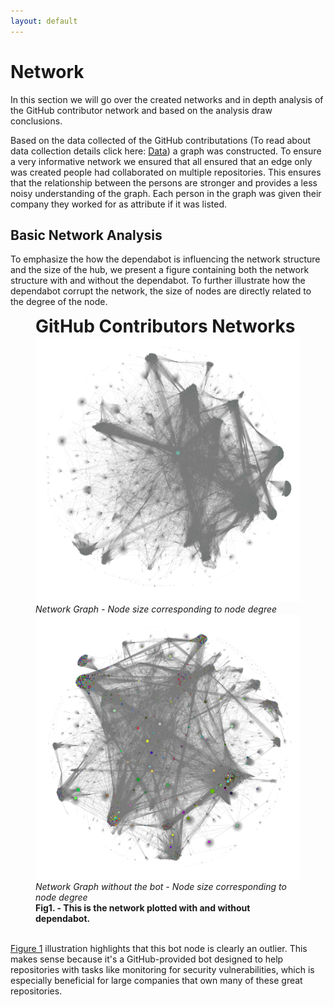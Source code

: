 ```yaml
---
layout: default
---
```


# Network

In this section we will go over the created networks and in depth analysis of the GitHub contributor network and based on the analysis draw conclusions.

Based on the data collected of the GitHub contributations (To read about data collection details click here: [Data](data.md)) a graph was constructed. To ensure a very informative network we ensured that all ensured that an edge only was created people had collaborated on multiple repositories. This ensures that the relationship between the persons are stronger and provides a less noisy understanding of the graph. Each person in the graph was given their company they worked for as attribute if it was listed. 

## Basic Network Analysis 



To emphasize the how the dependabot is influencing the network structure and the size of the hub, we present a figure containing both the network structure with and without the dependabot. To further illustrate how the dependabot corrupt the network, the size of nodes are directly related to the degree of the node. 

<figure id="fig1">
  <figcaption style="font-size: 2em;"><strong>GitHub Contributors Networks</strong></figcaption>
  <img src="assets/images/graph_size.png" alt="NS1">
  <figcaption><em>Network Graph - Node size corresponding to node degree</em></figcaption>
  <img src="assets/images/graph_no_bot_size.png" alt="NS2">
  <figcaption><em>Network Graph without the bot - Node size corresponding to node degree</em></figcaption>
  <figcaption><strong>Fig1. - This is the network plotted with and without dependabot.</strong></figcaption>
<br>  
</figure>

[Figure 1](#fig1) illustration highlights that this bot node is clearly an outlier. This makes sense because it's a GitHub-provided bot designed to help repositories with tasks like monitoring for security vulnerabilities, which is especially beneficial for large companies that own many of these great repositories.
